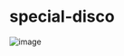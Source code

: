 # special-disco
![image](https://github.com/JaxonAdams/special-disco/assets/96997462/4eb98989-e2b3-4bb5-8396-608fcd7d6698)
